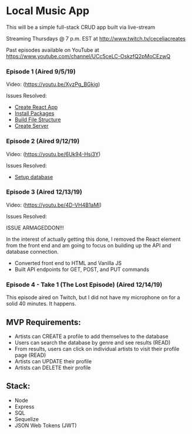 # Local Music App

This will be a simple full-stack CRUD app built via live-stream

Streaming Thursdays @ 7 p.m. EST at http://www.twitch.tv/ceceliacreates

Past episodes available on YouTube at https://www.youtube.com/channel/UCc5ceLC-OskzfQ2pMoCEzwQ

### Episode 1 (Aired 9/5/19)

Video: (https://youtu.be/XyzPg_BGkig)

Issues Resolved:

- [Create React App](https://github.com/ceceliacreates/local-music-app/issues/3)
- [Install Packages](https://github.com/ceceliacreates/local-music-app/issues/2)
- [Build File Structure](https://github.com/ceceliacreates/local-music-app/issues/1)
- [Create Server](https://github.com/ceceliacreates/local-music-app/issues/4)

### Episode 2 (Aired 9/12/19)

Video: (https://youtu.be/6Uk94-Hsi3Y)

Issues Resolved:

- [Setup database](https://github.com/ceceliacreates/local-music-app/issues/6)

### Episode 3 (Aired 12/13/19)

Video: (https://youtu.be/4D-VH4B1aMI)

Issues Resolved:

ISSUE ARMAGEDDON!!!

In the interest of actually getting this done, I removed the React element from the front end and am going to focus on building up the API and database connection.

- Converted front end to HTML and Vanilla JS
- Built API endpoints for GET, POST, and PUT commands

### Episode 4 - Take 1 (The Lost Episode) (Aired 12/14/19)

This episode aired on Twitch, but I did not have my microphone on for a solid 40 minutes. It happens.

## MVP Requirements:

* Artists can CREATE a profile to add themselves to the database
* Users can search the database by genre and see results (READ)
* From results, users can click on individual artists to visit their profile page (READ)
* Artists can UPDATE their profile
* Artists can DELETE their profile

## Stack:

* Node
* Express
* SQL
* Sequelize
* JSON Web Tokens (JWT)

